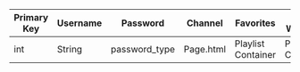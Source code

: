 | Primary Key  | Username | Password  | Channel | Favorites  | Last Watched | Contacts | Subscriptions |
| ------------- | ------------- | ------------- | ---------- | ------------- | ------------- | ------------ | ------- |
| int  | String | password_type  | Page.html  | Playlist Container |  Playlist Container | List Container | List Container |
